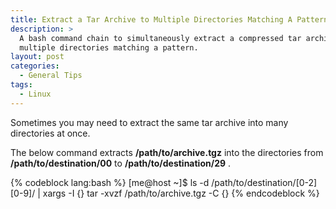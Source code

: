 ```yaml
---
title: Extract a Tar Archive to Multiple Directories Matching A Pattern
description: >
  A bash command chain to simultaneously extract a compressed tar archive to
  multiple directories matching a pattern.
layout: post
categories:
  - General Tips
tags:
  - Linux
---
```

Sometimes you may need to extract the same tar archive into many directories at once.

The below command extracts **/path/to/archive.tgz** into the directories from 
**/path/to/destination/00** to **/path/to/destination/29** .

{% codeblock lang:bash %}
[me@host ~]$ ls -d /path/to/destination/[0-2][0-9]/ | xargs -I {} tar -xvzf /path/to/archive.tgz -C {}
{% endcodeblock %}
